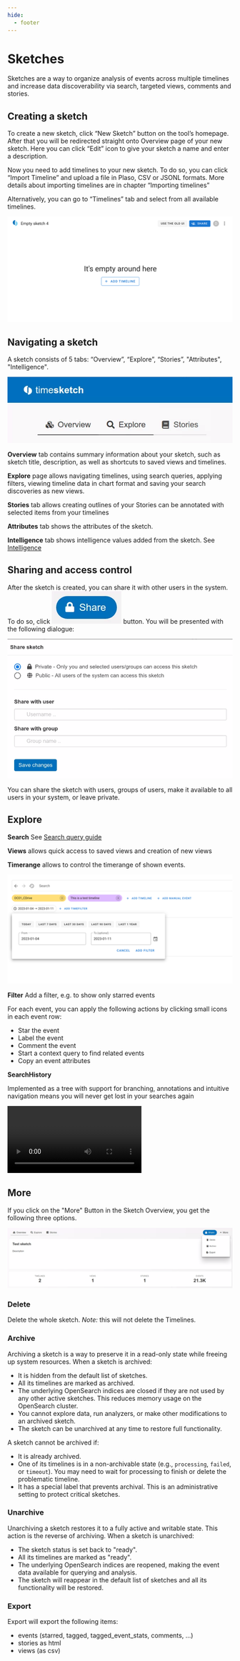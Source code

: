 ```yaml
---
hide:
  - footer
---
```

# Sketches

Sketches are a way to organize analysis of events across multiple timelines and increase data discoverability via search, targeted views, comments and stories.

## Creating a sketch
To create a new sketch, click “New Sketch” button on the tool’s homepage. After that you will be redirected straight onto Overview page of your new sketch. Here you can click “Edit” icon to give your sketch a name and enter a description.

Now you need to add timelines to your new sketch. To do so, you can click “Import Timeline” and upload a file in Plaso, CSV or JSONL formats. More details about importing timelines are in chapter “Importing timelines”

Alternatively, you can go to “Timelines” tab and select from all available timelines.

![Empty state](../../assets/images/empty_state_sketch.png)

## Navigating a sketch
A sketch consists of 5 tabs: “Overview”, “Explore”, “Stories”, "Attributes", "Intelligence".

![navigation bar](/assets/images/Navigation.png)

**Overview** tab contains summary information about your sketch, such as sketch title, description, as well as shortcuts to saved views and timelines.

**Explore** page allows navigating timelines, using search queries, applying filters, viewing timeline data in chart format and saving your search discoveries as new views.

**Stories** tab allows creating outlines of your Stories can be annotated with selected items from your timelines

**Attributes** tab shows the attributes of the sketch.

**Intelligence** tab shows intelligence values added from the sketch. See [Intelligence](intelligence.md)

## Sharing and access control
After the sketch is created, you can share it with other users in the system. To do so, click ![Share](/assets/images/sharebutton.png) button. You will be presented with the following dialogue:

![Share dialogue](/assets/images/Sharingdialog.png)

You can share the sketch with users, groups of users, make it available to all users in your system, or leave private.

## Explore

**Search** See [Search query guide](search-query-guide.md)

**Views** allows quick access to saved views and creation of new views

**Timerange** allows to control the timerange of shown events.

![Timefilter](../../assets/images/timefilter.png)

**Filter** Add a filter, e.g. to show only starred events

For each event, you can apply the following actions by clicking small icons in each event row:

- Star the event
- Label the event
- Comment the event
- Start a context query to find related events
- Copy an event attributes

**SearchHistory**

Implemented as a tree with support for branching, annotations and intuitive navigation means you will never get lost in your searches again

![Sketch History](/assets/videos/SearchHistory.mp4)

## More

If you click on the "More" Button in the Sketch Overview, you get the following three options.

![Sketch Overview more dialogue](/assets/images/SketchMore.png)

### Delete

Delete the whole sketch. *Note:* this will not delete the Timelines.

### Archive

Archiving a sketch is a way to preserve it in a read-only state while freeing up system resources. When a sketch is archived:
- It is hidden from the default list of sketches.
- All its timelines are marked as archived.
- The underlying OpenSearch indices are closed if they are not used by any other active sketches. This reduces memory usage on the OpenSearch cluster.
- You cannot explore data, run analyzers, or make other modifications to an archived sketch.
- The sketch can be unarchived at any time to restore full functionality.


A sketch cannot be archived if:
- It is already archived.
- One of its timelines is in a non-archivable state (e.g., `processing`, `failed`, or `timeout`). You may need to wait for processing to finish or delete the problematic timeline.
- It has a special label that prevents archival. This is an administrative setting to protect critical sketches.

### Unarchive

Unarchiving a sketch restores it to a fully active and writable state. This action is the reverse of archiving. When a sketch is unarchived:
- The sketch status is set back to "ready".
- All its timelines are marked as "ready".
- The underlying OpenSearch indices are reopened, making the event data available for querying and analysis.
- The sketch will reappear in the default list of sketches and all its functionality will be restored.

### Export

Export will export the following items:

- events (starred, tagged, tagged_event_stats, comments, ...)
- stories as html
- views (as csv)
